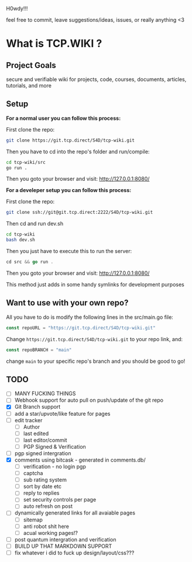 H0wdy!!!

feel free to commit, leave suggestions/ideas, issues, or really anything <3

# What is TCP.WIKI ? 

## Project Goals
secure and verifiable wiki for projects, code, courses, documents, articles, tutorials, and more

## Setup
**For a normal user you can follow this process:**

First clone the repo:
```bash
git clone https://git.tcp.direct/S4D/tcp-wiki.git
```
Then you have to cd into the repo's folder and run/compile:
```bash
cd tcp-wiki/src
go run .
```
Then you goto your browser and visit: http://127.0.0.1:8080/

**For a develeper setup you can follow this process:**

First clone the repo:
```bash
git clone ssh://git@git.tcp.direct:2222/S4D/tcp-wiki.git
```
Then cd and run dev.sh
```bash
cd tcp-wiki
bash dev.sh
```
Then you just have to execute this to run the server:
```go
cd src && go run .
```
Then you goto your browser and visit: http://127.0.0.1:8080/

This method just adds in some handy symlinks for development purposes

## Want to use with your own repo?

All you have to do is modify the following lines in the src/main.go file:
```go
const repoURL = "https://git.tcp.direct/S4D/tcp-wiki.git"
```
Change `https://git.tcp.direct/S4D/tcp-wiki.git` to your repo link, and:
```go
const repoBRANCH = "main"
```
change `main` to your specific repo's branch and you should be good to go!

## TODO

- [ ] MANY FUCKING THINGS
- [ ] Webhook support for auto pull on push/update of the git repo
- [x] Git Branch support
- [ ] add a star/upvote/like feature for pages
- [ ] edit tracker 
    - [ ] Author 
    - [ ] last edited
    - [ ] last editor/commit
    - [ ] PGP Signed & Verification
- [ ] pgp signed intergration
- [x] comments using bitcask - generated in comments.db/
    - [ ] verification - no login pgp
    - [ ] captcha
    - [ ] sub rating system
    - [ ] sort by date etc
    - [ ] reply to replies
    - [ ] set security controls per page
    - [ ] auto refresh on post
- [ ] dynamically generated links for all avaiable pages
    - [ ] sitemap 
    - [ ] anti robot shit here
    - [ ] acual working pages!?
- [ ] post quantum intergration and verification
- [ ] BUILD UP THAT MARKDOWN SUPPORT
- [ ] fix whatever i did to fuck up design/layout/css???
